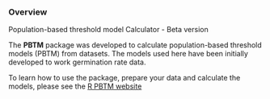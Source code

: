 ### Overview

Population-based threshold model Calculator - Beta version

The **PBTM** package was developed to calculate population-based threshold models (PBTM) from datasets. The models used here have been initially developed to work germination rate data. 

To learn how to use the package, prepare your data and calculate the models, please see the [R PBTM website](https://pedrobello.github.io/PBTM/index.html)
